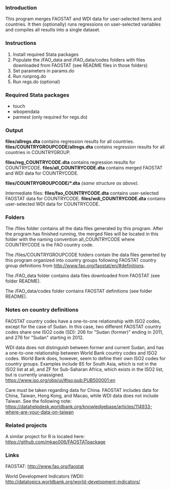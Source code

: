 ### Introduction

This program merges FAOSTAT and WDI data for user-selected items and countries.  It then (optionally) runs regressions on user-selected variables and compiles all results into a single dataset.

### Instructions

1. Install required Stata packages
2. Populate the /FAO_data and /FAO_data/codes folders with files downloaded from FAOSTAT (see README files in those folders)
3. Set parameters in params.do
4. Run runprog.do
5. Run regs.do (optional)

### Required Stata packages

- touch
- wbopendata
- parmest (only required for regs.do)

### Output

**files/allregs.dta** contains regression results for all countries.
**files/COUNTRYGROUPCODE/allregs.dta** contains regression results for all countries in COUNTRYGROUP.

**files/reg_COUNTRYCODE.dta** contains regression results for COUNTRYCODE.
**files/all_COUNTRYCODE.dta** contains merged FAOSTAT and WDI data for COUNTRYCODE.

**files/COUNTRYGROUPCODE/\*.dta** *(same structure as above)*.

Intermediate files:
**files/fao_COUNTRYCODE.dta** contains user-selected FAOSTAT data for COUNTRYCODE.
**files/wdi_COUNTRYCODE.dta** contains user-selected WDI data for COUNTRYCODE.

### Folders

The /files folder contains all the data files generated by this program.  After the program has finished running, the merged files will be located in this folder with the naming convention all_COUNTRYCODE where COUNTRYCODE is the FAO country code.

The /files/COUNTRYGROUPCODE folders contain the data files generted by this program organized into country groups following FAOSTAT country group definitions from http://www.fao.org/faostat/en/#definitions.

The /FAO_data folder contains data files downloaded from FAOSTAT (see folder README).

The /FAO_data/codes folder contains FAOSTAT definitions (see folder README).

### Notes on country definitions

FAOSTAT country codes have a one-to-one relationship with ISO2 codes, except for the case of Sudan.  In this case, two different FAOSTAT country codes share one ISO2 code (SD): 206 for "Sudan (former)" ending in 2011, and 276 for "Sudan" starting in 2012.

WDI data does not distinguish between former and current Sudan, and has a one-to-one relationship between World Bank country codes and ISO2 codes.  World Bank does, however, seem to define their own ISO2 codes for country groups.  Examples include 8S for South Asia, which is not in the ISO2 list at all, and ZF for Sub-Saharan Africa, which exists in the ISO2 list, but is currently unassigned.
https://www.iso.org/obp/ui/#iso:pub:PUB500001:en

Care must be taken regarding data for China.  FAOSTAT includes data for China, Taiwan, Hong Kong, and Macao, while WDI data does not include Taiwan.  See the following note:
https://datahelpdesk.worldbank.org/knowledgebase/articles/114933-where-are-your-data-on-taiwan

### Related projects

A similar project for R is located here:
https://github.com/mkao006/FAOSTATpackage

### Links

FAOSTAT: http://www.fao.org/faostat

World Development Indicators (WDI): http://datatopics.worldbank.org/world-development-indicators/
